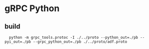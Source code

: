 # gRPC Python

## build

```
  python -m grpc_tools.protoc -I ./../proto --python_out=./pb --pyi_out=./pb --grpc_python_out=./pb ./../proto/adf.proto
```
